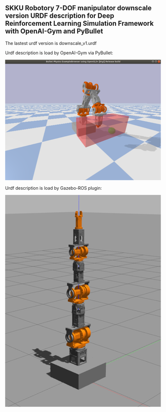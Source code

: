 ## SKKU Robotory 7-DOF manipulator downscale version URDF description for Deep Reinforcement Learning Simulation Framework with OpenAI-Gym and PyBullet
The lastest urdf version is downscale_v1.urdf

Urdf description is load by OpenAI-Gym via PyBullet:

![Optional Text](https://github.com/shinhoang88/media_files/blob/master/PyBullet.png)

Urdf description is load by Gazebo-ROS plugin:

![Optional Text](https://github.com/shinhoang88/media_files/blob/master/7DOF_manipulator_downscale_ver.png)

